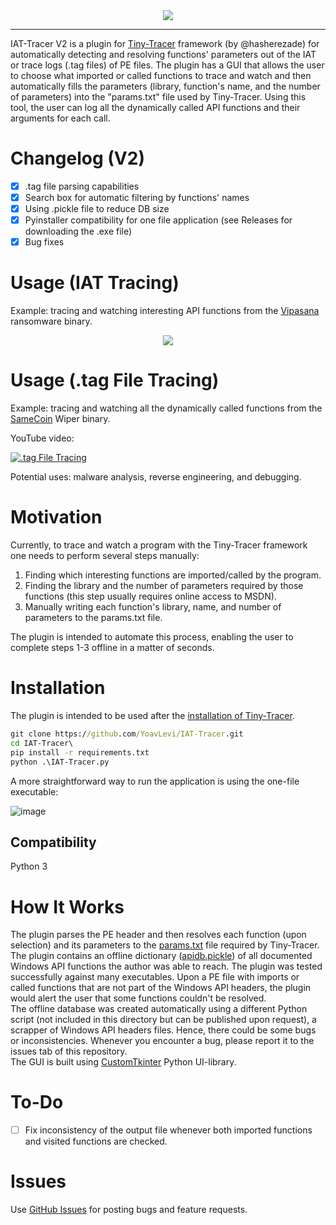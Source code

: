 <div align="center">
  <img src="assets/iat-tracer.ico">
</div>

--------------------------------------------------------------------------------

IAT-Tracer V2 is a plugin for [Tiny-Tracer](https://github.com/hasherezade/tiny_tracer) framework (by @hasherezade) for automatically detecting and resolving functions' parameters out of the IAT or trace logs (.tag files) of PE files.
The plugin has a GUI that allows the user to choose what imported or called functions to trace and watch and then automatically fills the parameters (library, function's name, and the number of parameters) into the "params.txt" file used by Tiny-Tracer.
Using this tool, the user can log all the dynamically called API functions and their arguments for each call.

# Changelog (V2)

- [X] .tag file parsing capabilities
- [X] Search box for automatic filtering by functions' names
- [X] Using .pickle file to reduce DB size
- [X] Pyinstaller compatibility for one file application (see Releases for downloading the .exe file)
- [X] Bug fixes

# Usage (IAT Tracing)

Example: tracing and watching interesting API functions from the [Vipasana](https://github.com/ytisf/theZoo/tree/master/malware/Binaries/Ransomware.Vipasana) ransomware binary.
<div align="center">
  <img src="assets/iat-tracer-v1.gif">
</div>

# Usage (.tag File Tracing)

Example: tracing and watching all the dynamically called functions from the [SameCoin](https://www.virustotal.com/gui/file/cff976d15ba6c14c501150c63b69e6c06971c07f8fa048a9974ecf68ab88a5b6) Wiper binary.

YouTube video:

[![.tag File Tracing](https://img.youtube.com/vi/tDYH0O-TAJw/0.jpg)](https://www.youtube.com/watch?v=tDYH0O-TAJw&ab_channel=Joavful)


Potential uses: malware analysis, reverse engineering, and debugging.
# Motivation

Currently, to trace and watch a program with the Tiny-Tracer framework one needs to perform several steps manually:
1. Finding which interesting functions are imported/called by the program.
2. Finding the library and the number of parameters required by those functions (this step usually requires online access to MSDN).
3. Manually writing each function's library, name, and number of parameters to the params.txt file.

The plugin is intended to automate this process, enabling the user to complete steps 1-3 offline in a matter of seconds.

# Installation

The plugin is intended to be used after the [installation of Tiny-Tracer](https://github.com/hasherezade/tiny_tracer/wiki/Installation).
```bat
git clone https://github.com/YoavLevi/IAT-Tracer.git
cd IAT-Tracer\
pip install -r requirements.txt
python .\IAT-Tracer.py
```

A more straightforward way to run the application is using the one-file executable: 

![image](https://github.com/user-attachments/assets/d3842904-e6c1-4c60-ab84-0ef1dd9697e3)

## Compatibility

Python 3

# How It Works

The plugin parses the PE header and then resolves each function (upon selection) and its parameters to the [params.txt](https://github.com/hasherezade/tiny_tracer/blob/master/install32_64/params.txt) file required by Tiny-Tracer.  
The plugin contains an offline dictionary ([apidb.pickle](https://github.com/YoavLevi/IAT-Tracer/blob/main/assets/apidb.pickle)) of all documented Windows API functions the author was able to reach.
The plugin was tested successfully against many executables. Upon a PE file with imports or called functions that are not part of the Windows API headers, the plugin would alert the user that some functions couldn't be resolved.  
The offline database was created automatically using a different Python script (not included in this directory but can be published upon request), a scrapper of Windows API headers files. Hence, there could be some bugs or inconsistencies. Whenever you encounter a bug, please report it to the issues tab of this repository.  
The GUI is built using [CustomTkinter](https://github.com/TomSchimansky/CustomTkinter) Python UI-library.  

# To-Do

- [ ] Fix inconsistency of the output file whenever both imported functions and visited functions are checked.

# Issues

Use [GitHub Issues](https://github.com/YoavLevi/IAT-Tracer/issues) for posting bugs and feature requests.

